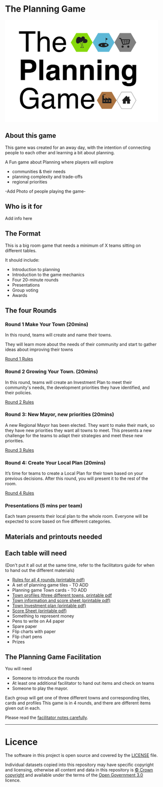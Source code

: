 # The Planning Game
<img src="theplanninggame.png" width=700px>

## About this game

This game was created for an away day, with the intention of connecting people to each other and learning a bit about planning.

A Fun game about Planning where players will explore

- communities & their needs
- planning complexity and trade-offs
- regional priorities

-Add Photo of people playing the game-
  
## Who is it for

Add info here

## The Format

This is a big room game that needs a minimum of X teams sitting on different tables.

It should include:

* Introduction to planning
* Introduction to the game mechanics
* Four 20-minute rounds
* Presentations
* Group voting
* Awards

## The four Rounds

### Round 1 Make Your Town (20mins)

In this round, teams will create and name their towns. 

They will learn more about the needs of their community and start to gather ideas about improving their towns

[Round 1 Rules](https://github.com/digital-land/planning-game/blob/main/Rules-round-1.md)

### Round 2 Growing Your Town. (20mins)

In this round, teams will create an Investment Plan to meet their community's needs, the development priorities they have identified, and their policies. 

[Round 2 Rules](https://github.com/digital-land/planning-game/blob/main/Rules-round-2.md)

### Round 3: New Mayor, new priorities (20mins)

A new Regional Mayor has been elected. They want to make their mark, so they have new priorities they want all towns to meet. This presents a new challenge for the teams to adapt their strategies and meet these new priorities.

[Round 3 Rules](https://github.com/digital-land/planning-game/blob/main/Rules-round-3.md)

### Round 4: Create Your Local Plan (20mins)

It’s time for teams to create a Local Plan for their town based on your previous decisions. After this round, you will present it to the rest of the room.

[Round 4 Rules](https://github.com/digital-land/planning-game/blob/main/Rules-round-4.md)

### Presentations (5 mins per team)

Each team presents their local plan to the whole room. Everyone will be expected to score based on five different categories.

## Materials and printouts needed

## Each table will need
(Don't put it all out at the same time, refer to the facilitators guide for when to hand out the different materials)

* [Rules for all 4 rounds (printable pdf)](https://github.com/digital-land/planning-game/blob/main/The%20Planning%20game%20All%20Round%20rules.pdf)
* A set of planning game tiles - TO ADD
* Planning game Town cards - TO ADD
* [Town profiles (three different towns, printable pdf](https://github.com/digital-land/planning-game/blob/main/Town%20profiles.pdf)
* [Town information and score sheet (printable pdf)](https://github.com/digital-land/planning-game/blob/main/Town%20information%20Town%20scores.pdf)
* [Town Investment plan (printable pdf)](https://github.com/digital-land/planning-game/blob/main/Investment%20plan.pdf)
* [Score Sheet (printable pdf)](https://github.com/digital-land/planning-game/blob/main/Score%20sheet.pdf)
* Something to represent money
* Pens to write on A4 paper
* Spare paper
* Flip charts with paper
* Flip chart pens
* Prizes

## The Planning Game Facilitation

You will need

* Someone to introduce the rounds
* At least one additional facilitator to hand out items and check on teams
* Someone to play the mayor.

Each group will get one of three different towns and corresponding tiles, cards and profiles
This game is in 4 rounds, and there are different items given out in each.

Please read the [facilitator notes carefully](https://github.com/digital-land/planning-game/blob/main/Facilitator%20notes%20for%20The%20Planning%20game.pdf).

---
# Licence


The software in this project is open source and covered by the [LICENSE](LICENSE) file.

Individual datasets copied into this repository may have specific copyright and licensing, otherwise all content and data in this repository is
[© Crown copyright](http://www.nationalarchives.gov.uk/information-management/re-using-public-sector-information/copyright-and-re-use/crown-copyright/)
and available under the terms of the [Open Government 3.0](https://www.nationalarchives.gov.uk/doc/open-government-licence/version/3/) licence.
